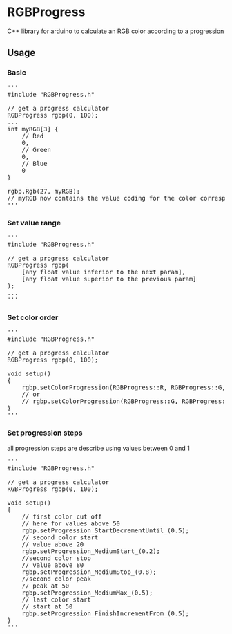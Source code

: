 # RGBProgress
C++ library for arduino to calculate an RGB color according to a progression

## Usage
### Basic
<pre>
'''
#include "RGBProgress.h"

// get a progress calculator 
RGBProgress rgbp(0, 100);
...
int myRGB[3] {
    // Red
    0,
    // Green
    0,
    // Blue
    0
}

rgbp.Rgb(27, myRGB);
// myRGB now contains the value coding for the color corresponding to 27%
'''
</pre>

### Set value range

<pre>
'''
#include "RGBProgress.h"

// get a progress calculator 
RGBProgress rgbp(
    [any float value inferior to the next param],
    [any float value superior to the previous param]
);
...
'''
</pre>

### Set color order

<pre>
'''
#include "RGBProgress.h"

// get a progress calculator 
RGBProgress rgbp(0, 100);

void setup()
{
    rgbp.setColorProgression(RGBProgress::R, RGBProgress::G, RGBProgress::B);
    // or 
    // rgbp.setColorProgression(RGBProgress::G, RGBProgress::R, RGBProgress::B);
}
'''
</pre>

### Set progression steps
all progression steps are describe using values between 0 and 1

<pre>
'''
#include "RGBProgress.h"

// get a progress calculator 
RGBProgress rgbp(0, 100);

void setup()
{
    // first color cut off
    // here for values above 50
    rgbp.setProgression_StartDecrementUntil_(0.5);
    // second color start
    // value above 20
    rgbp.setProgression_MediumStart_(0.2);
    //second color stop
    // value above 80
    rgbp.setProgression_MediumStop_(0.8);
    //second color peak
    // peak at 50
    rgbp.setProgression_MediumMax_(0.5);
    // last color start
    // start at 50
    rgbp.setProgression_FinishIncrementFrom_(0.5);
}
'''
</pre>